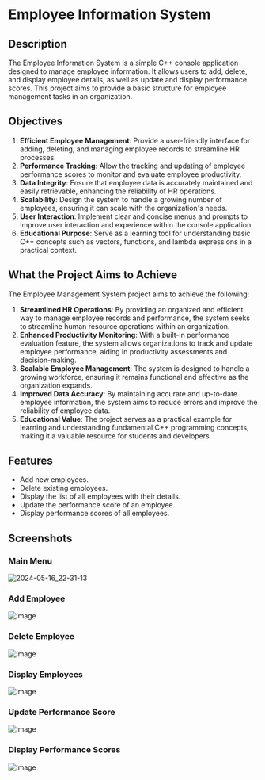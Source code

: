 # Employee Information System

## Description

The Employee Information System is a simple C++ console application designed to manage employee information. It allows users to add, delete, and display employee details, as well as update and display performance scores. This project aims to provide a basic structure for employee management tasks in an organization.

## Objectives

1. **Efficient Employee Management**: Provide a user-friendly interface for adding, deleting, and managing employee records to streamline HR processes.
2. **Performance Tracking**: Allow the tracking and updating of employee performance scores to monitor and evaluate employee productivity.
3. **Data Integrity**: Ensure that employee data is accurately maintained and easily retrievable, enhancing the reliability of HR operations.
4. **Scalability**: Design the system to handle a growing number of employees, ensuring it can scale with the organization's needs.
5. **User Interaction**: Implement clear and concise menus and prompts to improve user interaction and experience within the console application.
6. **Educational Purpose**: Serve as a learning tool for understanding basic C++ concepts such as vectors, functions, and lambda expressions in a practical context.

## What the Project Aims to Achieve

The Employee Management System project aims to achieve the following:

1. **Streamlined HR Operations**: By providing an organized and efficient way to manage employee records and performance, the system seeks to streamline human resource operations within an organization.
2. **Enhanced Productivity Monitoring**: With a built-in performance evaluation feature, the system allows organizations to track and update employee performance, aiding in productivity assessments and decision-making.
3. **Scalable Employee Management**: The system is designed to handle a growing workforce, ensuring it remains functional and effective as the organization expands.
4. **Improved Data Accuracy**: By maintaining accurate and up-to-date employee information, the system aims to reduce errors and improve the reliability of employee data.
5. **Educational Value**: The project serves as a practical example for learning and understanding fundamental C++ programming concepts, making it a valuable resource for students and developers.

## Features

- Add new employees.
- Delete existing employees.
- Display the list of all employees with their details.
- Update the performance score of an employee.
- Display performance scores of all employees.

## Screenshots

### Main Menu
![2024-05-16_22-31-13](https://github.com/dallko/FinalProject/assets/150505854/30925150-50de-44a0-a901-cadb2fa268e0)


### Add Employee
![image](https://github.com/dallko/FinalProject/assets/150505854/e135b3ef-9630-4f73-807e-ad7400aeb10b)


### Delete Employee
![image](https://github.com/dallko/FinalProject/assets/150505854/c1accdf1-03ae-4846-8b56-306badb2158d)


### Display Employees
![image](https://github.com/dallko/FinalProject/assets/150505854/7bcc327f-5b53-447d-9577-ca335c6530ea)


### Update Performance Score
![image](https://github.com/dallko/FinalProject/assets/150505854/847c186f-b7f0-4705-acca-6dca2ac3ed8e)


### Display Performance Scores
![image](https://github.com/dallko/FinalProject/assets/150505854/ccde56a8-0b24-4645-93ac-8605fc182e52)


